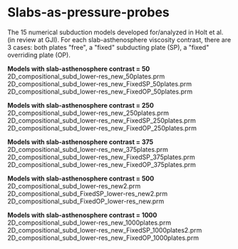 # Slabs-as-pressure-probes

The 15 numerical subduction models developed for/analyzed in Holt et al. (in review at GJI).
For each slab-asthenosphere viscosity contrast, there are 3 cases: both plates "free", a "fixed" subducting plate (SP), a "fixed" overriding plate (OP).

**Models with slab-asthenosphere contrast = 50**  
2D_compositional_subd_lower-res_new_50plates.prm  
2D_compositional_subd_lower-res_new_FixedSP_50plates.prm  
2D_compositional_subd_lower-res_new_FixedOP_50plates.prm

**Models with slab-asthenosphere contrast = 250**  
2D_compositional_subd_lower-res_new_250plates.prm  
2D_compositional_subd_lower-res_new_FixedSP_250plates.prm  
2D_compositional_subd_lower-res_new_FixedOP_250plates.prm

**Models with slab-asthenosphere contrast = 375**  
2D_compositional_subd_lower-res_new_375plates.prm  
2D_compositional_subd_lower-res_new_FixedSP_375plates.prm  
2D_compositional_subd_lower-res_new_FixedOP_375plates.prm

**Models with slab-asthenosphere contrast = 500**  
2D_compositional_subd_lower-res_new2.prm  
2D_compositional_subd_FixedSP_lower-res_new2.prm  
2D_compositional_subd_FixedOP_lower-res_new.prm

**Models with slab-asthenosphere contrast = 1000**  
2D_compositional_subd_lower-res_new_1000plates.prm  
2D_compositional_subd_lower-res_new_FixedSP_1000plates2.prm  
2D_compositional_subd_lower-res_new_FixedOP_1000plates.prm

